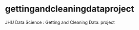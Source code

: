 gettingandcleaningdataproject
=============================

JHU Data Science : Getting and Cleaning Data: project
